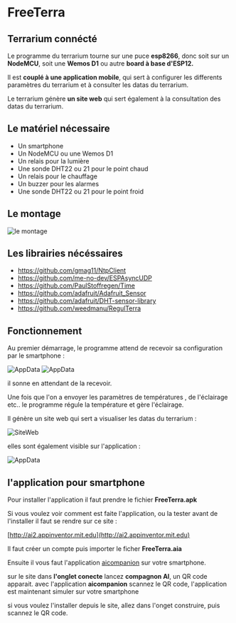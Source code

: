 # FreeTerra

## Terrarium connécté

Le programme du terrarium tourne sur une puce **esp8266**, donc soit sur un **NodeMCU**, soit une **Wemos D1** ou autre **board à base d'ESP12.**  

Il est **couplé à une application mobile**, qui sert à configurer les differents paramètres du terrarium et à consulter les datas du terrarium.  

Le terrarium génère **un site web** qui sert également à la consultation des datas du terrarium.  



## Le matériel nécessaire

- Un smartphone                                     
- Un NodeMCU ou une Wemos D1                        
- Un relais pour la lumière                         
- Une sonde DHT22 ou 21 pour le point chaud         
- Un relais pour le chauffage                       
- Un buzzer pour les alarmes                        
- Une sonde DHT22 ou 21 pour le point froid         


## Le montage

![le montage](montage.png)

## Les librairies nécéssaires

- https://github.com/gmag11/NtpClient  
- https://github.com/me-no-dev/ESPAsyncUDP 
- https://github.com/PaulStoffregen/Time
- https://github.com/adafruit/Adafruit_Sensor
- https://github.com/adafruit/DHT-sensor-library
- https://github.com/weedmanu/RegulTerra



## Fonctionnement

Au premier démarrage, le programme attend de recevoir sa configuration par le smartphone :

![AppData](AppConf.jpg) ![AppData](AppConf1.jpg)

il sonne en attendant de la recevoir.    

Une fois que l'on a envoyer les paramètres de températures , de l'éclairage etc.. le programme régule la température et gère l'éclairage.

Il génère un site web qui sert a visualiser les datas du terrarium :

![SiteWeb](SiteWebV1.png)

 elles sont également visible sur l'application :

![AppData](AppData.jpg)



## l'application pour smartphone

Pour installer l'application il faut prendre le fichier **FreeTerra.apk**

Si vous voulez voir comment est faite l'application, ou la tester avant de l'installer il faut se rendre sur ce site :    

[http://ai2.appinventor.mit.edu](http://ai2.appinventor.mit.edu)

Il faut créer un compte puis importer le ficher **FreeTerra.aia**

Ensuite il vous faut l'application [aicompanion](https://play.google.com/store/apps/details?id=edu.mit.appinventor.aicompanion3&hl=fr&gl=US&pli=1) sur votre smartphone.

sur le site dans **l'onglet conecte** lancez **compagnon AI**, un QR code apparait.
avec l'application **aicompanion** scannez le QR code, l'application est maintenant simuler sur votre smartphone

si vous voulez l'installer depuis le site, allez dans l'onget construire, puis scannez le QR code. 
